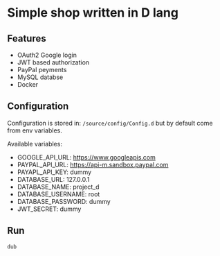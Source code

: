 # Simple shop written in D lang

## Features
* OAuth2 Google login
* JWT based authorization
* PayPal peyments
* MySQL databse
* Docker

## Configuration
Configuration is stored in: `/source/config/Config.d` but by default come from env variables.

Available variables:
* GOOGLE_API_URL: https://www.googleapis.com
* PAYPAL_API_URL: https://api-m.sandbox.paypal.com
* PAYAPL_API_KEY:  dummy
* DATABASE_URL: 127.0.0.1
* DATABASE_NAME: project_d
* DATABASE_USERNAME: root
* DATABASE_PASSWORD: dummy
* JWT_SECRET: dummy
## Run
```
dub
```